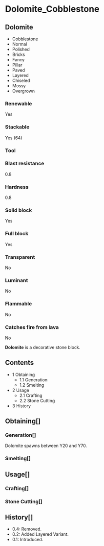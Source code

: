# Dolomite_Cobblestone

## Dolomite

- Cobblestone
- Normal
- Polished
- Bricks
- Fancy
- Pillar
- Paved
- Layered
- Chiseled
- Mossy
- Overgrown

### Renewable

Yes

### Stackable

Yes (64)

### Tool

### Blast resistance

0.8

### Hardness

0.8

### Solid block

Yes

### Full block

Yes

### Transparent

No

### Luminant

No

### Flammable

No

### Catches fire from lava

No

**Dolomite** is a decorative stone block.

## Contents

- 1 Obtaining
    - 1.1 Generation
    - 1.2 Smelting
- 2 Usage
    - 2.1 Crafting
    - 2.2 Stone Cutting
- 3 History

## Obtaining[]

### Generation[]

Dolomite spawns between Y20 and Y70.

### Smelting[]

## Usage[]

### Crafting[]

### Stone Cutting[]

## History[]

- 0.4: Removed.
- 0.2: Added Layered Variant.
- 0.1: Introduced.